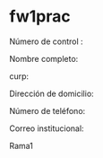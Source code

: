 # fw1prac

Número de control : 

Nombre completo: 

curp: 

Dirección de domicilio: 

Número de teléfono:

Correo institucional: 

Rama1
